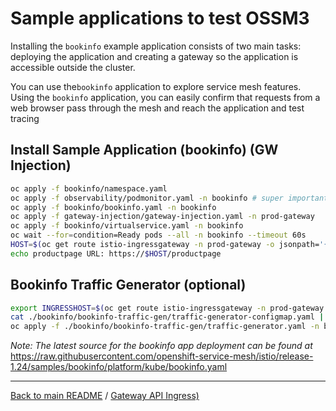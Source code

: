 # Sample applications to test OSSM3

Installing the `bookinfo` example application consists of two main tasks: deploying the application and creating a gateway so the application is accessible outside the cluster.

You can use the`bookinfo` application to explore service mesh features. Using the `bookinfo` application, you can easily confirm that requests from a web browser pass through the mesh and reach the application and test tracing

## Install Sample Application (bookinfo) (GW Injection)

```bash
oc apply -f bookinfo/namespace.yaml   
oc apply -f observability/podmonitor.yaml -n bookinfo # super important! 
oc apply -f bookinfo/bookinfo.yaml -n bookinfo 
oc apply -f gateway-injection/gateway-injection.yaml -n prod-gateway 
oc apply -f bookinfo/virtualservice.yaml -n bookinfo 
oc wait --for=condition=Ready pods --all -n bookinfo --timeout 60s
HOST=$(oc get route istio-ingressgateway -n prod-gateway -o jsonpath='{.spec.host}')
echo productpage URL: https://$HOST/productpage
```

## Bookinfo Traffic Generator (optional)

```bash
export INGRESSHOST=$(oc get route istio-ingressgateway -n prod-gateway -o=jsonpath='{.spec.host}')
cat ./bookinfo/bookinfo-traffic-gen/traffic-generator-configmap.yaml | ROUTE="https://${INGRESSHOST}/productpage" envsubst | oc -n bookinfo apply -f - 
oc apply -f ./bookinfo/bookinfo-traffic-gen/traffic-generator.yaml -n bookinfo
```

*Note: The latest source for the bookinfo app deployment can be found at* 
https://raw.githubusercontent.com/openshift-service-mesh/istio/release-1.24/samples/bookinfo/platform/kube/bookinfo.yaml

---

[Back to main README](/README.md) /
[Gateway API Ingress)](/04_GATEWAY_API)